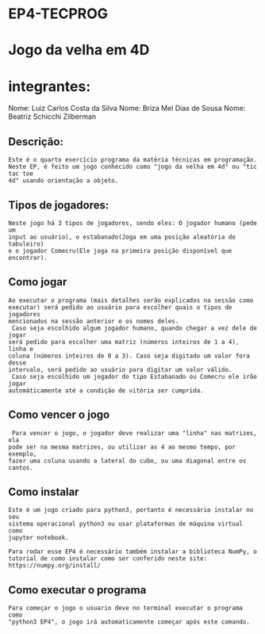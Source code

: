 # EP4-TECPROG
# Jogo da velha em 4D


# integrantes:

Nome: Luiz Carlos Costa da Silva
Nome: Briza Mel Dias de Sousa
Nome: Beatriz Schicchi Zilberman

## Descrição:

    Este é o quarto exercício programa da matéria técnicas em programação.
    Neste EP, é feito um jogo conhecido como "jogo da velha em 4d" ou "tic tac toe
    4d" usando orientação a objeto.

## Tipos de jogadores:

    Neste jogo há 3 tipos de jogadores, sendo eles: O jogador humano (pede um 
    input ao usuário), o estabanado(Joga em uma posição aleatória do tabuleiro)
    e o jogador Comecru(Ele joga na primeira posição disponível que encontrar).

## Como jogar

    Ao executar o programa (mais detalhes serão explicados na sessão como
    executar) será pedido ao usuário para escolher quais o tipos de jogadores
    mencionados na sessão anterior e os nomes deles.
     Caso seja escolhido algum jogador humano, quando chegar a vez dele de jogar
    será pedido para escolher uma matriz (números inteiros de 1 a 4), linha e 
    coluna (números inteiros de 0 a 3). Caso seja digitado um valor fora desse
    intervalo, será pedido ao usuário para digitar um valor válido.
     Caso seja escolhido um jogador do tipo Estabanado ou Comecru ele irão jogar
    automáticamente até a condição de vitória ser cumprida. 

## Como vencer o jogo

     Para vencer o jogo, o jogador deve realizar uma "linha" nas matrizes, ela
    pode ser na mesma matrizes, ou utilizar as 4 ao mesmo tempo, por exemplo, 
    fazer uma coluna usando a lateral do cubo, ou uma diagonal entre os cantos.

## Como instalar

    Este é um jogo criado para python3, portanto é necessário instalar no seu 
    sistema operacional python3 ou usar plataformas de máquina virtual como
    jupyter notebook.

    Para rodar esse EP4 é necessário também instalar a biblioteca NumPy, o tutorial de como instalar como ser conferido neste site: 
    https://numpy.org/install/

## Como executar o programa

    Para começar o jogo o usuario deve no terminal executar o programa como
    "python3 EP4", o jogo irá automaticamente começar após este comando.

